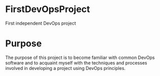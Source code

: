 # FirstDevOpsProject
First independent DevOps project

# Purpose
The purpose of this project is to become familiar with common DevOps software and to acquaint myself with the techniques and processes involved in developing a project using DevOps principles.

